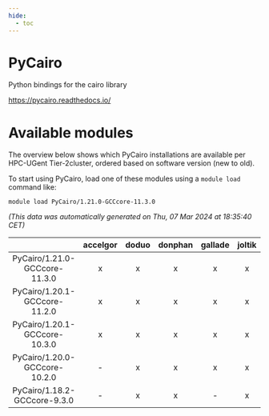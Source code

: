 ```yaml
---
hide:
  - toc
---
```


PyCairo
=======


Python bindings for the cairo library

https://pycairo.readthedocs.io/
# Available modules


The overview below shows which PyCairo installations are available per HPC-UGent Tier-2cluster, ordered based on software version (new to old).

To start using PyCairo, load one of these modules using a `module load` command like:

```shell
module load PyCairo/1.21.0-GCCcore-11.3.0
```

*(This data was automatically generated on Thu, 07 Mar 2024 at 18:35:40 CET)*  

| |accelgor|doduo|donphan|gallade|joltik|skitty|
| :---: | :---: | :---: | :---: | :---: | :---: | :---: |
|PyCairo/1.21.0-GCCcore-11.3.0|x|x|x|x|x|x|
|PyCairo/1.20.1-GCCcore-11.2.0|x|x|x|x|x|x|
|PyCairo/1.20.1-GCCcore-10.3.0|x|x|x|x|x|x|
|PyCairo/1.20.0-GCCcore-10.2.0|-|x|x|x|x|x|
|PyCairo/1.18.2-GCCcore-9.3.0|-|x|x|-|x|x|
